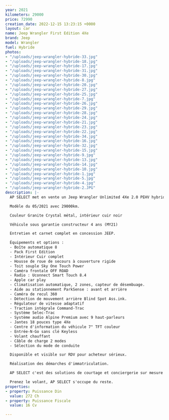 ```yaml
---
year: 2021
kilometers: 29000
price: 72990
creation_date: 2022-12-15 13:23:15 +0000
layout: car
name: Jeep Wrangler First Edition 4Xe
brand: Jeep
model: Wrangler
fuel: Hybride
photos:
- "/uploads/jeep-wrangler-hybride-33.jpg"
- "/uploads/jeep-wrangler-hybride-18.jpg"
- "/uploads/jeep-wrangler-hybride-17.jpg"
- "/uploads/jeep-wrangler-hybride-31.jpg"
- "/uploads/jeep-wrangler-hybride-30.jpg"
- "/uploads/jeep-wrangler-hybride-8.jpg"
- "/uploads/jeep-wrangler-hybride-20.jpg"
- "/uploads/jeep-wrangler-hybride-27.jpg"
- "/uploads/jeep-wrangler-hybride-25.jpg"
- "/uploads/jeep-wrangler-hybride-7.jpg"
- "/uploads/jeep-wrangler-hybride-26.jpg"
- "/uploads/jeep-wrangler-hybride-29.jpg"
- "/uploads/jeep-wrangler-hybride-28.jpg"
- "/uploads/jeep-wrangler-hybride-24.jpg"
- "/uploads/jeep-wrangler-hybride-21.jpg"
- "/uploads/jeep-wrangler-hybride-23.jpg"
- "/uploads/jeep-wrangler-hybride-22.jpg"
- "/uploads/jeep-wrangler-hybride-34.jpg"
- "/uploads/jeep-wrangler-hybride-16.jpg"
- "/uploads/jeep-wrangler-hybride-32.jpg"
- "/uploads/jeep-wrangler-hybride-15.jpg"
- "/uploads/jeep-wrangler-hybride-9.jpg"
- "/uploads/jeep-wrangler-hybride-13.jpg"
- "/uploads/jeep-wrangler-hybride-14.jpg"
- "/uploads/jeep-wrangler-hybride-10.jpg"
- "/uploads/jeep-wrangler-hybride-1.jpg"
- "/uploads/jeep-wrangler-hybride-5.jpg"
- "/uploads/jeep-wrangler-hybride-4.jpg"
- "/uploads/jeep-wrangler-hybride-2.JPG"
description: |-
  AP SELECT met en vente un Jeep Wrangler Unlimited 4Xe 2.0 PEHV hybride 380ch série spéciale First Édition full options

  Modèle du 05/2021 avec 29000km.

  Couleur Granite Crystal métal, intérieur cuir noir

  Véhicule sous garantie constructeur 4 ans (MY21)

  Entretien et carnet complet en concession JEEP.

  Équipements et options :
  - Boîte automatique 8
  - Pack First Edition
  - Intérieur Cuir complet
  - Housse de roue de secours à couverture rigide
  - Toit souple Sky One Touch Power
  - Caméra frontale OFF ROAD
  - Radio : Uconnect Smart Touch 8.4
  - Apple car play
  - Climatisation automatique, 2 zones, capteur de désembuage.
  - Aide au stationnement ParkSense : avant et arrière
  - Caméra de recul 360
  - Détection de mouvement arrière Blind Spot Ass.ink.
  - Régulateur de vitesse adaptatif
  - Traction intégrale Command-Trac
  - Système Selec-Trac
  - Système audio Alpine Premium avec 9 haut-parleurs
  - Jantes 18 pouces type 4Xe
  - Centre d'information du véhicule 7" TFT couleur
  - Entrée-N-Go sans clé Keyless
  - Volant chauffant
  - Câble de charge 2 modes
  - Sélection du mode de conduite

  Disponible et visible sur RDV pour acheteur sérieux.

  Réalisation des démarches d'immatriculation.

  AP SELECT c'est des solutions de courtage et conciergerie sur mesure pour profiter librement de sa passion et de son patrimoine.

  Prenez le volant, AP SELECT s'occupe du reste.
properties:
- property: Puissance Din
  value: 272 Ch
- property: Puissance Fiscale
  value: 16 Cv

---
```

